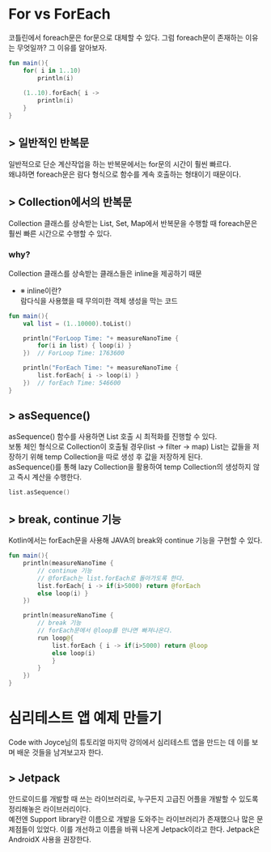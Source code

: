# For vs ForEach
코틀린에서 foreach문은 for문으로 대체할 수 있다. 그럼 foreach문이 존재하는 이유는 무엇일까? 그 이유를 알아보자.
```kotlin
fun main(){
    for( i in 1..10)
        println(i)
    
    (1..10).forEach{ i ->
        println(i)
    }
}
```

## > 일반적인 반복문
일반적으로 단순 계산작업을 하는 반복문에서는 for문의 시간이 훨씬 빠르다.<br/>
왜냐하면 foreach문은 람다 형식으로 함수를 계속 호출하는 형태이기 때문이다.

## > Collection에서의 반복문
Collection 클래스를 상속받는 List, Set, Map에서 반복문을 수행할 때 foreach문은 훨씬 빠른 시간으로 수행할 수 있다.
### why?
Collection 클래스를 상속받는 클래스들은 inline을 제공하기 때문<br/>
* ※ inline이란? <br/> 람다식을 사용했을 때 무의미한 객체 생성을 막는 코드
```kotlin
fun main(){
    val list = (1..10000).toList()

    println("ForLoop Time: "+ measureNanoTime {
        for(i in list) { loop(i) }
    })  // ForLoop Time: 1763600

    println("ForEach Time: "+ measureNanoTime {
        list.forEach{ i -> loop(i) }
    })  // forEach Time: 546600
}
```
## > asSequence()
asSequence() 함수를 사용하면 List 호출 시 최적화를 진행할 수 있다.<br/>
보통 체인 형식으로 Collection이 호출될 경우(list -> filter -> map) List는 값들을 저장하기 위해 temp Collection을 따로 생성 후 값을 저장하게 된다.<br/>
asSequence()를 통해 lazy Collection을 활용하여 temp Collection의 생성하지 않고 즉시 계산을 수행한다.
```kotlin
list.asSequence()
```

## > break, continue 기능
Kotlin에서는 forEach문을 사용해 JAVA의 break와 continue 기능을 구현할 수 있다.
```kotlin
fun main(){
    println(measureNanoTime {
        // continue 기능
        // @forEach는 list.forEach로 돌아가도록 한다.
        list.forEach{ i -> if(i>5000) return @forEach
        else loop(i) }
    })

    println(measureNanoTime {
        // break 기능
        // forEach문에서 @loop를 만나면 빠져나온다.
        run loop@{
            list.forEach { i -> if(i>5000) return @loop
            else loop(i)
            }
        }
    })
}
```

# 심리테스트 앱 예제 만들기
Code with Joyce님의 튜토리얼 마지막 강의에서 심리테스트 앱을 만드는 데 이를 보며 배운 것들을 남겨보고자 한다.
## > Jetpack
안드로이드를 개발할 때 쓰는 라이브러리로, 누구든지 고급진 어플을 개발할 수 있도록 정리해놓은 라이브러리이다.<br/> 예전엔 Support library란 이름으로 개발을 도와주는 라이브러리가 존재했으나 많은 문제점들이 있었다. 이를 개선하고 이름을 바꿔 나온게 Jetpack이라고 한다. Jetpack은 AndroidX 사용을 권장한다.